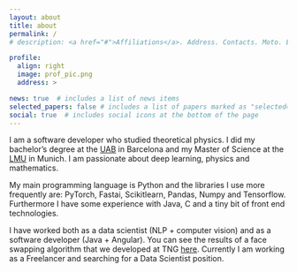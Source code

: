 ```yaml
---
layout: about
title: about
permalink: /
# description: <a href="#">Affiliations</a>. Address. Contacts. Moto. Etc.

profile:
  align: right
  image: prof_pic.png
  address: >

news: true  # includes a list of news items
selected_papers: false # includes a list of papers marked as "selected={true}"
social: true  # includes social icons at the bottom of the page
---
```

I am a software developer who studied theoretical physics. I did my bachelor’s degree at the [UAB](https://www.uab.cat/) in Barcelona and my Master of Science at the [LMU](https://www.uni-muenchen.de/index.html) in Munich. I am passionate about deep learning, physics and mathematics.

 My main programming language is Python and the libraries I use more frequently are: PyTorch, Fastai, Scikitlearn, Pandas, Numpy and Tensorflow. Furthermore I have some experience with Java, C and a tiny bit of front end technologies.

I have worked both as a data scientist (NLP + computer vision) and as a software developer (Java + Angular). You can see the results of a face swapping algorithm that we developed at TNG [here](https://www.heise.de/developer/meldung/Software-ermoeglicht-Deep-Fakes-in-Echtzeit-4500193.html). Currently I am working as a Freelancer and searching for a Data Scientist position.





